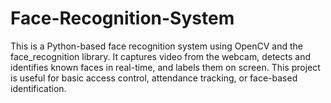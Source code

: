 # Face-Recognition-System
This is a Python-based face recognition system using OpenCV and the face_recognition library. It captures video from the webcam, detects and identifies known faces in real-time, and labels them on screen. This project is useful for basic access control, attendance tracking, or face-based identification.
